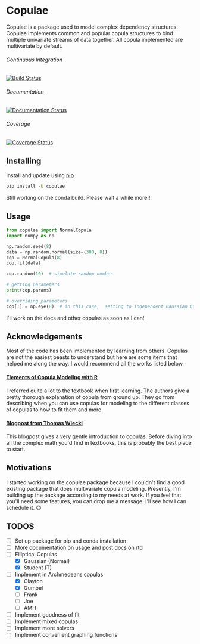 # Copulae

Copulae is a package used to model complex dependency structures. Copulae implements common and
popular copula structures to bind multiple univariate streams of data together. All copula 
implemented are multivariate by default. 

###### Continuous Integration

[![Build Status](https://travis-ci.com/DanielBok/copulae.svg?branch=master)](https://travis-ci.com/DanielBok/copulae)

###### Documentation

[![Documentation Status](https://readthedocs.org/projects/copulae/badge/?version=latest)](https://copulae.readthedocs.io/en/latest/?badge=latest)

###### Coverage

[![Coverage Status](https://coveralls.io/repos/github/DanielBok/copulae/badge.svg?branch=master)](https://coveralls.io/github/DanielBok/copulae?branch=master)

## Installing

Install and update using [pip](https://pip.pypa.io/en/stable/quickstart/)

```bash
pip install -U copulae
```

Still working on the conda build. Please wait a while more!!  


## Usage

```python
from copulae import NormalCopula
import numpy as np

np.random.seed(8)
data = np.random.normal(size=(300, 8))
cop = NormalCopula(8)
cop.fit(data)

cop.random(10)  # simulate random number

# getting parameters
print(cop.params)  

# overriding parameters
cop[:] = np.eye(8)  # in this case,  setting to independent Gaussian Copula
```

I'll work on the docs and other copulas as soon as I can!


## Acknowledgements

Most of the code has been implemented by learning from others. Copulas are not the easiest
beasts to understand but here are some items that helped me along the way. I would recommend
all the works listed below.

#### [Elements of Copula Modeling with R](https://www.amazon.com/Elements-Copula-Modeling-Marius-Hofert/dp/3319896342/)

I referred quite a lot to the textbook when first learning. The authors give a pretty thorough explanation 
of copula from ground up. They go from describing when you can use copulas for modeling to the different 
classes of copulas to how to fit them and more.

#### [Blogpost from Thomas Wiecki](https://twiecki.io/blog/2018/05/03/copulas/) 

This blogpost gives a very gentle introduction to copulas. Before diving into all the complex math you'd 
find in textbooks, this is probably the best place to start. 


## Motivations

I started working on the copulae package because I couldn't find a good existing package that does
multivariate copula modeling. Presently, I'm building up the package according to my needs at work.
If you feel that you'll need some features, you can drop me a message. I'll see how I can schedule it. 😊
## TODOS

- [ ] Set up package for pip and conda installation
- [ ] More documentation on usage and post docs on rtd
- [ ] Elliptical Copulas
    - [x] Gaussian (Normal)
    - [x] Student (T)
- [ ] Implement in Archmedeans copulas
    - [x] Clayton
    - [x] Gumbel
    - [ ] Frank
    - [ ] Joe
    - [ ] AMH 
- [ ] Implement goodness of fit
- [ ] Implement mixed copulas
- [ ] Implement more solvers
- [ ] Implement convenient graphing functions
